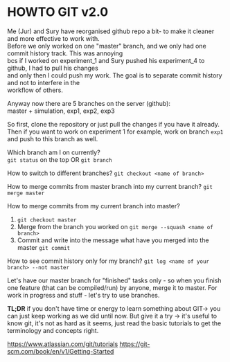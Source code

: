 # HOWTO GIT v2.0

Me (Jur) and Sury have reorganised github repo a bit- to make it cleaner and more effective to work with.  
Before we only worked on one "master" branch, and we only had one commit history track. This was annoying  
bcs if I worked on experiment_1 and Sury pushed his experiment_4 to github, I had to pull his changes  
and only then I could push my work. The goal is to separate commit history and not to interfere in the  
workflow of others.

Anyway now there are 5 branches on the server (github):  
    master + simulation, exp1, exp2, exp3


So first, clone the repository or just pull the changes if you have it already.
Then if you want to work on experiment 1 for example, work on branch `exp1` and push to this branch as well.  

Which branch am I on currently?  
`git status` on the top OR `git branch`  

How to switch to different branches?
`git checkout <name of branch>`

How to merge commits from master branch into my current branch?
`git merge master`

How to merge commits from my current branch into master?
1. `git checkout master`
2. Merge from the branch you worked on `git merge --squash <name of branch>`
3. Commit and write into the message what have you merged into the master `git commit`

How to see commit history only for my branch?
`git log <name of your branch> --not master`


Let's have our master branch for "finished" tasks only - so when you finish one feature (that can be compiled/run) by anyone,
merge it to master. For work in progress and stuff - let's try to use branches.

**TL;DR** if you don't have time or energy to learn something about GIT-> you can just keep working as we did until now. But give
it a try -> it's useful to know git, it's not as hard as it seems, just read the basic tutorials to get the terminology and concepts right.

https://www.atlassian.com/git/tutorials 
https://git-scm.com/book/en/v1/Getting-Started 
